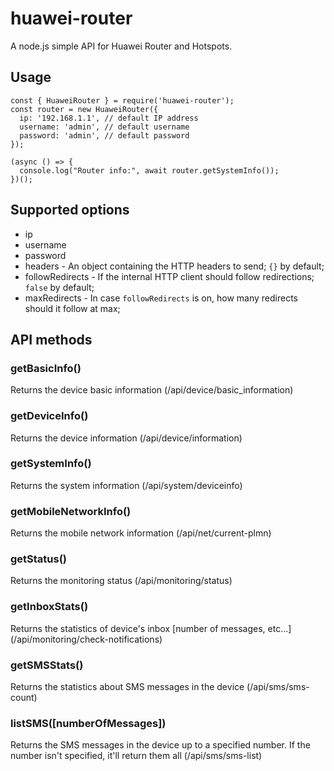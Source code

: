 # huawei-router

A node.js simple API for Huawei Router and Hotspots.

## Usage

	const { HuaweiRouter } = require('huawei-router');
	const router = new HuaweiRouter({
	  ip: '192.168.1.1', // default IP address
	  username: 'admin', // default username
	  password: 'admin', // default password
	});

	(async () => {
	  console.log("Router info:", await router.getSystemInfo());
	})();


## Supported options

- ip
- username
- password
- headers - An object containing the HTTP headers to send; `{}` by default;
- followRedirects - If the internal HTTP client should follow redirections; `false` by default;
- maxRedirects - In case `followRedirects` is on, how many redirects should it follow at max;


## API methods

### getBasicInfo()

Returns the device basic information (/api/device/basic_information)

### getDeviceInfo()

Returns the device information (/api/device/information)

### getSystemInfo()

Returns the system information (/api/system/deviceinfo)

### getMobileNetworkInfo()

Returns the mobile network information (/api/net/current-plmn)

### getStatus()

Returns the monitoring status (/api/monitoring/status)

### getInboxStats()

Returns the statistics of device's inbox [number of messages, etc...] (/api/monitoring/check-notifications)

### getSMSStats()

Returns the statistics about SMS messages in the device (/api/sms/sms-count)

### listSMS([numberOfMessages])

Returns the SMS messages in the device up to a specified number. If the number isn't specified, it'll return them all (/api/sms/sms-list)
